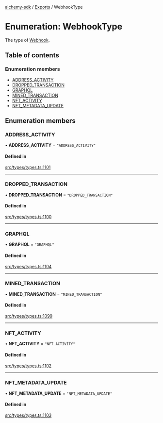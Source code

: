 [alchemy-sdk](../README.md) / [Exports](../modules.md) / WebhookType

# Enumeration: WebhookType

The type of [Webhook](../interfaces/Webhook.md).

## Table of contents

### Enumeration members

- [ADDRESS\_ACTIVITY](WebhookType.md#address_activity)
- [DROPPED\_TRANSACTION](WebhookType.md#dropped_transaction)
- [GRAPHQL](WebhookType.md#graphql)
- [MINED\_TRANSACTION](WebhookType.md#mined_transaction)
- [NFT\_ACTIVITY](WebhookType.md#nft_activity)
- [NFT\_METADATA\_UPDATE](WebhookType.md#nft_metadata_update)

## Enumeration members

### ADDRESS\_ACTIVITY

• **ADDRESS\_ACTIVITY** = `"ADDRESS_ACTIVITY"`

#### Defined in

[src/types/types.ts:1101](https://github.com/alchemyplatform/alchemy-sdk-js/blob/4e3af22/src/types/types.ts#L1101)

___

### DROPPED\_TRANSACTION

• **DROPPED\_TRANSACTION** = `"DROPPED_TRANSACTION"`

#### Defined in

[src/types/types.ts:1100](https://github.com/alchemyplatform/alchemy-sdk-js/blob/4e3af22/src/types/types.ts#L1100)

___

### GRAPHQL

• **GRAPHQL** = `"GRAPHQL"`

#### Defined in

[src/types/types.ts:1104](https://github.com/alchemyplatform/alchemy-sdk-js/blob/4e3af22/src/types/types.ts#L1104)

___

### MINED\_TRANSACTION

• **MINED\_TRANSACTION** = `"MINED_TRANSACTION"`

#### Defined in

[src/types/types.ts:1099](https://github.com/alchemyplatform/alchemy-sdk-js/blob/4e3af22/src/types/types.ts#L1099)

___

### NFT\_ACTIVITY

• **NFT\_ACTIVITY** = `"NFT_ACTIVITY"`

#### Defined in

[src/types/types.ts:1102](https://github.com/alchemyplatform/alchemy-sdk-js/blob/4e3af22/src/types/types.ts#L1102)

___

### NFT\_METADATA\_UPDATE

• **NFT\_METADATA\_UPDATE** = `"NFT_METADATA_UPDATE"`

#### Defined in

[src/types/types.ts:1103](https://github.com/alchemyplatform/alchemy-sdk-js/blob/4e3af22/src/types/types.ts#L1103)
